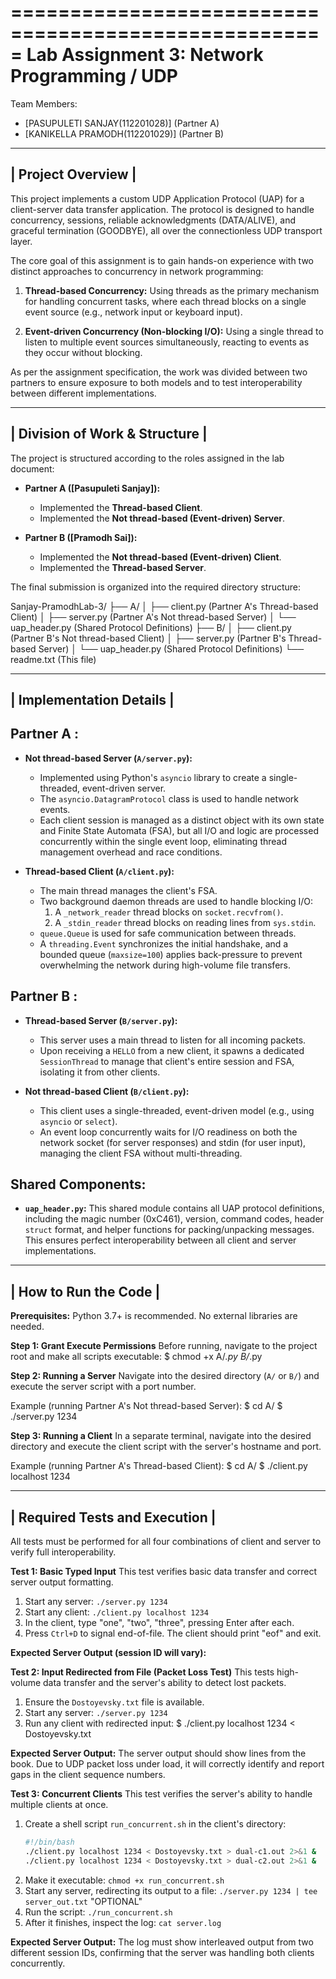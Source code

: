 =====================================================
Lab Assignment 3: Network Programming / UDP
=====================================================

Team Members:
- [PASUPULETI SANJAY(112201028)] (Partner A)
- [KANIKELLA PRAMODH(112201029)] (Partner B)

--------------------
| Project Overview |
--------------------

This project implements a custom UDP Application Protocol (UAP) for a client-server data transfer application. The protocol is designed to handle concurrency, sessions, reliable acknowledgments (DATA/ALIVE), and graceful termination (GOODBYE), all over the connectionless UDP transport layer.

The core goal of this assignment is to gain hands-on experience with two distinct approaches to concurrency in network programming:

1.  **Thread-based Concurrency:** Using threads as the primary mechanism for handling concurrent tasks, where each thread blocks on a single event source (e.g., network input or keyboard input).

2.  **Event-driven Concurrency (Non-blocking I/O):** Using a single thread to listen to multiple event sources simultaneously, reacting to events as they occur without blocking.

As per the assignment specification, the work was divided between two partners to ensure exposure to both models and to test interoperability between different implementations.

--------------------------------
| Division of Work & Structure |
--------------------------------

The project is structured according to the roles assigned in the lab document:

*   **Partner A ([Pasupuleti Sanjay]):**
    *   Implemented the **Thread-based Client**.
    *   Implemented the **Not thread-based (Event-driven) Server**.

*   **Partner B ([Pramodh Sai]):**
    *   Implemented the **Not thread-based (Event-driven) Client**.
    *   Implemented the **Thread-based Server**.

The final submission is organized into the required directory structure:

Sanjay-PramodhLab-3/
├── A/
│   ├── client.py         (Partner A's Thread-based Client)
│   ├── server.py         (Partner A's Not thread-based Server)
│   └── uap_header.py     (Shared Protocol Definitions)
├── B/
│   ├── client.py         (Partner B's Not thread-based Client)
│   ├── server.py         (Partner B's Thread-based Server)
│   └── uap_header.py     (Shared Protocol Definitions)
└── readme.txt            (This file)


-----------------------------
| Implementation Details    |
-----------------------------

Partner A :
----------------------------
*   **Not thread-based Server (`A/server.py`):**
    - Implemented using Python's `asyncio` library to create a single-threaded, event-driven server.
    - The `asyncio.DatagramProtocol` class is used to handle network events.
    - Each client session is managed as a distinct object with its own state and Finite State Automata (FSA), but all I/O and logic are processed concurrently within the single event loop, eliminating thread management overhead and race conditions.

*   **Thread-based Client (`A/client.py`):**
    - The main thread manages the client's FSA.
    - Two background daemon threads are used to handle blocking I/O:
        1. A `_network_reader` thread blocks on `socket.recvfrom()`.
        2. A `_stdin_reader` thread blocks on reading lines from `sys.stdin`.
    - `queue.Queue` is used for safe communication between threads.
    - A `threading.Event` synchronizes the initial handshake, and a bounded queue (`maxsize=100`) applies back-pressure to prevent overwhelming the network during high-volume file transfers.

Partner B :
---------------------------------
*   **Thread-based Server (`B/server.py`):**
    - This server uses a main thread to listen for all incoming packets.
    - Upon receiving a `HELLO` from a new client, it spawns a dedicated `SessionThread` to manage that client's entire session and FSA, isolating it from other clients.

*   **Not thread-based Client (`B/client.py`):**
    - This client uses a single-threaded, event-driven model (e.g., using `asyncio` or `select`).
    - An event loop concurrently waits for I/O readiness on both the network socket (for server responses) and stdin (for user input), managing the client FSA without multi-threading.

Shared Components:
------------------
*   **`uap_header.py`:** This shared module contains all UAP protocol definitions, including the magic number (0xC461), version, command codes, header `struct` format, and helper functions for packing/unpacking messages. This ensures perfect interoperability between all client and server implementations.


--------------------------
| How to Run the Code    |
--------------------------

**Prerequisites:** Python 3.7+ is recommended. No external libraries are needed.

**Step 1: Grant Execute Permissions**
Before running, navigate to the project root and make all scripts executable:
$ chmod +x A/*.py B/*.py

**Step 2: Running a Server**
Navigate into the desired directory (`A/` or `B/`) and execute the server script with a port number.

Example (running Partner A's Not thread-based Server):
$ cd A/
$ ./server.py 1234

**Step 3: Running a Client**
In a separate terminal, navigate into the desired directory and execute the client script with the server's hostname and port.

Example (running Partner A's Thread-based Client):
$ cd A/
$ ./client.py localhost 1234


----------------------------------
| Required Tests and Execution   |
----------------------------------

All tests must be performed for all four combinations of client and server to verify full interoperability.

**Test 1: Basic Typed Input**
This test verifies basic data transfer and correct server output formatting.

1.  Start any server: `./server.py 1234`
2.  Start any client: `./client.py localhost 1234`
3.  In the client, type "one", "two", "three", pressing Enter after each.
4.  Press `Ctrl+D` to signal end-of-file. The client should print "eof" and exit.

**Expected Server Output (session ID will vary):**


**Test 2: Input Redirected from File (Packet Loss Test)**
This tests high-volume data transfer and the server's ability to detect lost packets.

1.  Ensure the `Dostoyevsky.txt` file is available.
2.  Start any server: `./server.py 1234`
3.  Run any client with redirected input:
    $ ./client.py localhost 1234 < Dostoyevsky.txt

**Expected Server Output:**
The server output should show lines from the book. Due to UDP packet loss under load, it will correctly identify and report gaps in the client sequence numbers.



**Test 3: Concurrent Clients**
This test verifies the server's ability to handle multiple clients at once.

1.  Create a shell script `run_concurrent.sh` in the client's directory:
    ```bash
    #!/bin/bash
    ./client.py localhost 1234 < Dostoyevsky.txt > dual-c1.out 2>&1 &
    ./client.py localhost 1234 < Dostoyevsky.txt > dual-c2.out 2>&1 &
    ```
2.  Make it executable: `chmod +x run_concurrent.sh`
3.  Start any server, redirecting its output to a file: `./server.py 1234 | tee server_out.txt`
"OPTIONAL"
4.  Run the script: `./run_concurrent.sh`
5.  After it finishes, inspect the log: `cat server.log`

**Expected Server Output:**
The log must show interleaved output from two different session IDs, confirming that the server was handling both clients concurrently.
